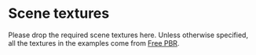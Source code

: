 # Scene textures

Please drop the required scene textures here. Unless otherwise specified, all the textures in the examples come from [Free PBR](https://freepbr.com).